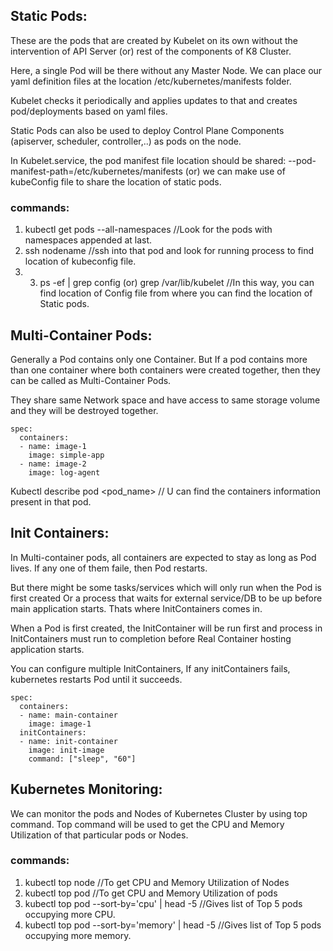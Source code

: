 ## Static Pods:
These are the pods that are created by Kubelet on its own without the intervention of API Server (or) rest of the components of K8 Cluster.

Here, a single Pod will be there without any Master Node. We can place our yaml definition files at the location /etc/kubernetes/manifests folder.

Kubelet checks it periodically and applies updates to that and creates pod/deployments based on yaml files.

Static Pods can also be used to deploy Control Plane Components (apiserver, scheduler, controller,..) as pods on the node.

In Kubelet.service, the pod manifest file location should be shared: --pod-manifest-path=/etc/kubernetes/manifests
(or) we can make use of kubeConfig file to share the location of static pods.

### commands:
1. kubectl get pods --all-namespaces  //Look for the pods with namespaces appended at last.
2. ssh nodename   //ssh into that pod and look for running process to find location of kubeconfig file.
3. 3. ps -ef | grep config (or) grep /var/lib/kubelet    //In this way, you can find location of Config file from where you can find the location of Static pods.

## Multi-Container Pods:
Generally a Pod contains only one Container. But If a pod contains more than one container where both containers were created together, then they can be called as Multi-Container Pods.

They share same Network space and have access to same storage volume and they will be destroyed together.
```
spec:
  containers:
  - name: image-1
    image: simple-app
  - name: image-2
    image: log-agent
```
Kubectl describe pod <pod_name>  // U can find the containers information present in that pod.

## Init Containers:
In Multi-container pods, all containers are expected to stay as long as Pod lives. If any one of them faile, then Pod restarts.

But there might be some tasks/services which will only run when the Pod is first created Or a process that waits for external service/DB to be up before main application starts. Thats where InitContainers comes in.

When a Pod is first created, the InitContainer will be run first and process in InitContainers must run to completion before Real Container hosting application starts.

You can configure multiple InitContainers, If any initContainers fails, kubernetes restarts Pod until it succeeds.
```
spec:
  containers:
  - name: main-container
    image: image-1
  initContainers:
  - name: init-container
    image: init-image
    command: ["sleep", "60"]
```
## Kubernetes Monitoring:
We can monitor the pods and Nodes of Kubernetes Cluster by using top command. Top command will be used to get the CPU and Memory Utilization of that particular pods or Nodes.

### commands:
1. kubectl top node   //To get CPU and Memory Utilization of Nodes
2. kubectl top pod    //To get CPU and Memory Utilization of pods
3. kubectl top pod --sort-by='cpu' | head -5    //Gives list of Top 5 pods occupying more CPU.
4. kubectl top pod --sort-by='memory' | head -5    //Gives list of Top 5 pods occupying more memory.

